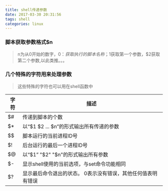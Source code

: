 ```yaml
---
title: shell传递参数
date: 2017-03-30 20:31:56
tags: shell
categories: linux
---
```


### 脚本获取参数格式$n
> n为从0开始的数字，$0：获取执行的脚本名称；$1获取第一个参数，$2获取第二个参数,以此类推。。。

### 几个特殊的字符用来处理参数
> 这些特殊的字符也可以用在shell函数中

| 字符 | 描述 |
| --- | --- | 
| $# | 传递到脚本的个数 |
| $* | 以“$1 $2 ... $n”的形式输出所有传递的参数 |
| $$ | 脚本运行的当前进程ID号 | 
| $! | 后台运行的最后一个进程ID号 |
| $@ | 以“$1” "$2" "$n"的形式输出所有参数 | 
| $- | 显示shell使用的当前选项，与set命令功能相同 |
| $? | 显示最后命令退出的状态。 0表示没有错误，其他任何值表明有错误 |



